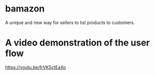 # bamazon
A unique and new way for sellers to list products to customers.

# A video demonstration of the user flow
https://youtu.be/frVK5ctEaXo

